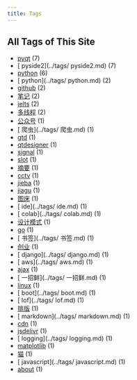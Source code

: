```yaml
---
title: Tags
---
```

## All Tags of This Site
* [pyqt](../tags/pyqt.md) (7)
* [ pyside2](../tags/ pyside2.md) (7)
* [python](../tags/python.md) (6)
* [ python](../tags/ python.md) (2)
* [github](../tags/github.md) (2)
* [笔记](../tags/笔记.md) (2)
* [ielts](../tags/ielts.md) (2)
* [多线程](../tags/多线程.md) (2)
* [公众号](../tags/公众号.md) (1)
* [ 爬虫](../tags/ 爬虫.md) (1)
* [gtd](../tags/gtd.md) (1)
* [qtdesigner](../tags/qtdesigner.md) (1)
* [signal](../tags/signal.md) (1)
* [slot](../tags/slot.md) (1)
* [摘要](../tags/摘要.md) (1)
* [cctv](../tags/cctv.md) (1)
* [jieba](../tags/jieba.md) (1)
* [jiagu](../tags/jiagu.md) (1)
* [图床](../tags/图床.md) (1)
* [ ide](../tags/ ide.md) (1)
* [ colab](../tags/ colab.md) (1)
* [设计模式](../tags/设计模式.md) (1)
* [go](../tags/go.md) (1)
* [ 书签](../tags/ 书签.md) (1)
* [创业](../tags/创业.md) (1)
* [ django](../tags/ django.md) (1)
* [ aws](../tags/ aws.md) (1)
* [ajax](../tags/ajax.md) (1)
* [ 一招鲜](../tags/ 一招鲜.md) (1)
* [linux](../tags/linux.md) (1)
* [ boot](../tags/ boot.md) (1)
* [ lof](../tags/ lof.md) (1)
* [排版](../tags/排版.md) (1)
* [ markdown](../tags/ markdown.md) (1)
* [cdn](../tags/cdn.md) (1)
* [jsdelivr](../tags/jsdelivr.md) (1)
* [ logging](../tags/ logging.md) (1)
* [matplotlib](../tags/matplotlib.md) (1)
* [猫](../tags/猫.md) (1)
* [ javascript](../tags/ javascript.md) (1)
* [about](../tags/about.md) (1)